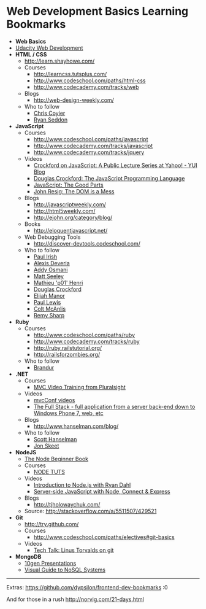 # Web Development Basics Learning Bookmarks

- **Web Basics**
 - [Udacity Web Development](https://www.udacity.com/course/cs253)
- **HTML / CSS**
  - http://learn.shayhowe.com/
  - Courses
     - http://learncss.tutsplus.com/ 
     - http://www.codeschool.com/paths/html-css
     - http://www.codecademy.com/tracks/web
  - Blogs
     - http://web-design-weekly.com/
  - Who to follow
     - [Chris Coyier](https://twitter.com/chriscoyier)
     - [Ryan Seddon](https://twitter.com/ryanseddon) 
- **JavaScript**
  - Courses
     - http://www.codeschool.com/paths/javascript
     - http://www.codecademy.com/tracks/javascript
     - http://www.codecademy.com/tracks/jquery
  - Videos
     - [Crockford on JavaScript: A Public Lecture Series at Yahoo! - YUI Blog](http://www.yuiblog.com/crockford/)
     - [Douglas Crockford: The JavaScript Programming Language](http://www.youtube.com/watch?v=v2ifWcnQs6M&list=PL5586336C26BDB324)
     - [JavaScript: The Good Parts](https://www.youtube.com/watch?v=hQVTIJBZook)
     - [John Resig: The DOM is a Mess](http://www.youtube.com/watch?v=dgI52y27O_I)
  - Blogs
     - http://javascriptweekly.com/
     - http://html5weekly.com/
     - http://ejohn.org/category/blog/
  - Books
     - http://eloquentjavascript.net/
  - Web Debugging Tools
     - http://discover-devtools.codeschool.com/ 
  - Who to follow
     - [Paul Irish](https://twitter.com/paul_irish)
     - [Alexis Deveria](https://twitter.com/fyrd)
     - [Addy Osmani](https://plus.google.com/+AddyOsmani)
     - [Matt Seeley](https://twitter.com/innerhtml)
     - [Mathieu 'p01' Henri](https://twitter.com/p01)
     - [Douglas Crockford](https://plus.google.com/118095276221607585885)
     - [Elijah Manor](https://twitter.com/elijahmanor)
     - [Paul Lewis](https://twitter.com/aerotwist)
     - [Colt McAnlis](https://twitter.com/duhroach)
     - [Remy Sharp](https://twitter.com/rem)
- **Ruby**
  - Courses
     - http://www.codeschool.com/paths/ruby
     - http://www.codecademy.com/tracks/ruby
     - http://ruby.railstutorial.org/
     - http://railsforzombies.org/
  - Who to follow
     - [Brandur](https://twitter.com/brandur)
- **.NET**
  - Courses
     - [MVC Video Training from Pluralsight](http://www.asp.net/mvc/pluralsight)
  - Videos
     - [mvcConf videos](http://channel9.msdn.com/Series/mvcconf)
     - [The Full Stack - full application from a server back-end down to Windows Phone 7, web, etc](http://channel9.msdn.com/Series/The-Full-Stack)
  - Blogs
     - http://www.hanselman.com/blog/
  - Who to follow
     - [Scott Hanselman](https://twitter.com/shanselman)
     - [Jon Skeet](https://twitter.com/jonskeet)
- **NodeJS**
  - [The Node Beginner Book](http://www.nodebeginner.org/)
  - Courses
     - [NODE TUTS](http://nodetuts.com/)
  - Videos
     - [Introduction to Node.js with Ryan Dahl](http://www.youtube.com/watch?v=jo_B4LTHi3I)
     - [Server-side JavaScript with Node, Connect & Express](http://vimeo.com/18077379)
  - Blogs
     - http://tjholowaychuk.com/
  - Source: http://stackoverflow.com/a/5511507/429521
- **Git**
  - http://try.github.com/
  - Courses
     - http://www.codeschool.com/paths/electives#git-basics
  - Videos
     - [Tech Talk: Linus Torvalds on git](http://www.youtube.com/watch?v=4XpnKHJAok8)
- **MongoDB**
  - [10gen Presentations](http://www.10gen.com/presentations)
  - [Visual Guide to NoSQL Systems](http://blog.beany.co.kr/archives/275)


---

Extras: https://github.com/dypsilon/frontend-dev-bookmarks :0

And for those in a rush http://norvig.com/21-days.html 
